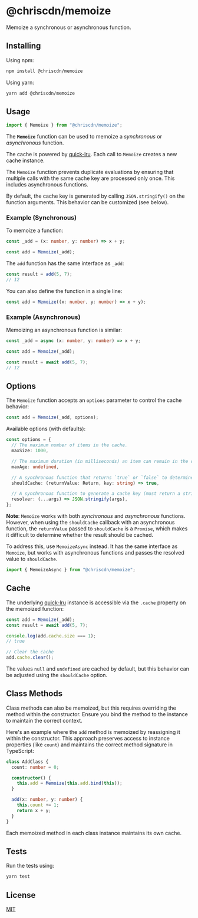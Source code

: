 # @chriscdn/memoize

Memoize a synchronous or asynchronous function.

## Installing

Using npm:

```bash
npm install @chriscdn/memoize
```

Using yarn:

```bash
yarn add @chriscdn/memoize
```

## Usage

```ts
import { Memoize } from "@chriscdn/memoize";
```

The **`Memoize`** function can be used to memoize a _synchronous_ or _asynchronous_ function.

The cache is powered by [quick-lru](https://www.npmjs.com/package/quick-lru). Each call to `Memoize` creates a new cache instance.

The `Memoize` function prevents duplicate evaluations by ensuring that multiple calls with the same cache key are processed only once. This includes asynchronous functions.

By default, the cache key is generated by calling `JSON.stringify()` on the function arguments. This behavior can be customized (see below).

### Example (Synchronous)

To memoize a function:

```ts
const _add = (x: number, y: number) => x + y;

const add = Memoize(_add);
```

The `add` function has the same interface as `_add`:

```ts
const result = add(5, 7);
// 12
```

You can also define the function in a single line:

```ts
const add = Memoize((x: number, y: number) => x + y);
```

### Example (Asynchronous)

Memoizing an asynchronous function is similar:

```ts
const _add = async (x: number, y: number) => x + y;

const add = Memoize(_add);

const result = await add(5, 7);
// 12
```

## Options

The `Memoize` function accepts an `options` parameter to control the cache behavior:

```ts
const add = Memoize(_add, options);
```

Available options (with defaults):

```ts
const options = {
  // The maximum number of items in the cache.
  maxSize: 1000,

  // The maximum duration (in milliseconds) an item can remain in the cache. If set to `undefined`, the item will not expire due to time constraints.
  maxAge: undefined,

  // A synchronous function that returns `true` or `false` to determine whether to add the returnValue to the cache.
  shouldCache: (returnValue: Return, key: string) => true,

  // A synchronous function to generate a cache key (must return a string).
  resolver: (...args) => JSON.stringify(args),
};
```

**Note**: `Memoize` works with both _synchronous_ and _asynchronous_ functions. However, when using the `shouldCache` callback with an asynchronous function, the `returnValue` passed to `shouldCache` is a `Promise`, which makes it difficult to determine whether the result should be cached.

To address this, use `MemoizeAsync` instead. It has the same interface as `Memoize`, but works with asynchronous functions and passes the resolved value to `shouldCache`.

```ts
import { MemoizeAsync } from "@chriscdn/memoize";
```

## Cache

The underlying [quick-lru](https://www.npmjs.com/package/quick-lru) instance is accessible via the `.cache` property on the memoized function:

```ts
const add = Memoize(_add);
const result = await add(5, 7);

console.log(add.cache.size === 1);
// true

// Clear the cache
add.cache.clear();
```

The values `null` and `undefined` are cached by default, but this behavior can be adjusted using the `shouldCache` option.

## Class Methods

Class methods can also be memoized, but this requires overriding the method within the constructor. Ensure you bind the method to the instance to maintain the correct context.

Here's an example where the `add` method is memoized by reassigning it within the constructor. This approach preserves access to instance properties (like `count`) and maintains the correct method signature in TypeScript:

```ts
class AddClass {
  count: number = 0;

  constructor() {
    this.add = Memoize(this.add.bind(this));
  }

  add(x: number, y: number) {
    this.count += 1;
    return x + y;
  }
}
```

Each memoized method in each class instance maintains its own cache.

## Tests

Run the tests using:

```bash
yarn test
```

## License

[MIT](LICENSE)
